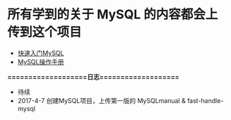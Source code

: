 # 所有学到的关于 MySQL 的内容都会上传到这个项目

- [快速入门MySQL](./fast-handle-mysql.md)
- [MySQL操作手册](./MySQLmanual.md)



**===================日志===================**
- 待续
- 2017-4-7 创建MySQL项目，上传第一版的 MySQLmanual & fast-handle-mysql